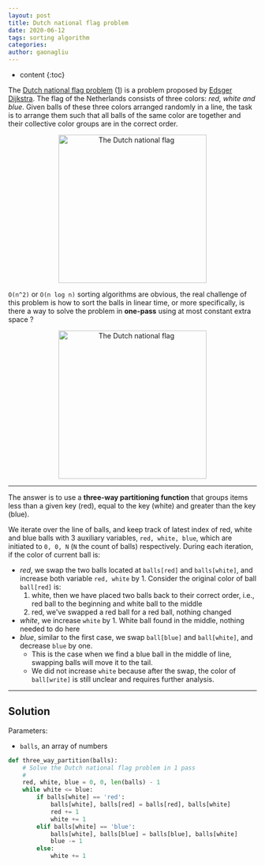 ```yaml
---
layout: post
title: Dutch national flag problem
date: 2020-06-12
tags: sorting algorithm
categories: 
author: gaonagliu
---
```

* content
{:toc}


The [Dutch national flag problem](https://en.wikipedia.org/wiki/Dutch_national_flag_problem) ([1](http://www.csse.monash.edu.au/~lloyd/tildeAlgDS/Sort/Flag/)) is a problem proposed by [Edsger Dijkstra](https://en.wikipedia.org/wiki/Edsger_Dijkstra). The flag of the Netherlands consists of three colors: *red, white and blue*. Given balls of these three colors arranged randomly in a line, the task is to arrange them such that all balls of the same color are together and their collective color groups are in the correct order.




<p align="center">
    <img src="https://upload.wikimedia.org/wikipedia/commons/thumb/2/20/Flag_of_the_Netherlands.svg/900px-Flag_of_the_Netherlands.svg.png" width='300px' alt='The Dutch national flag'>
</p>

`O(n^2)` or `O(n log n)` sorting algorithms are obvious, the real challenge of this problem is how to sort the balls in linear time, or more specifically, is there a way to solve the problem in **one-pass** using at most constant extra space ?

<p align="center">
    <img src="https://bit.ly/37VQ0jV" width='300px' alt='The Dutch national flag'>
</p>

---

The answer is to use a **three-way partitioning function** that groups items less than a given key (red), equal to the key (white) and greater than the key (blue). 

We iterate over the line of balls, and keep track of latest index of red, white and blue balls with 3 auxiliary variables, `red, white, blue`, which are initiated to `0, 0, N` (`N` the count of balls) respectively. During each iteration, if the color of current ball is:
* *red*, we swap the two balls located at `balls[red]` and `balls[white]`, and increase both variable `red, white` by 1. Consider the original color of ball `ball[red]` is:
    1. white, then we have placed two balls back to their correct order, i.e., red ball to the beginning and white ball to the middle
    2. red, we've swapped a red ball for a red ball, nothing changed
* *white*, we increase `white` by 1. White ball found in the middle, nothing needed to do here
* *blue*, similar to the first case, we swap `ball[blue]` and `ball[white]`, and decrease `blue` by one. 
    * This is the case when we find a blue ball in the middle of line, swapping balls will move it to the tail.  
    * We did not increase `white` because after the swap, the color of `ball[write]` is still unclear and requires further analysis.
     
--- 

## Solution
Parameters: 
* `balls`, an array of numbers 

```python
def three_way_partition(balls):
    # Solve the Dutch national flag problem in 1 pass
    # 
    red, white, blue = 0, 0, len(balls) - 1
    while white <= blue:
        if balls[white] == 'red':
            balls[white], balls[red] = balls[red], balls[white]
            red += 1
            white += 1
        elif balls[white] == 'blue':
            balls[white], balls[blue] = balls[blue], balls[white]
            blue -= 1
        else:
            white += 1
```
